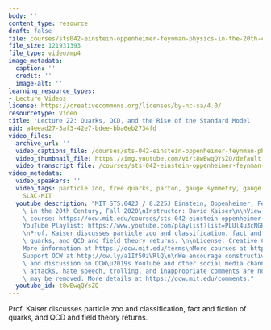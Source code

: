 ```yaml
---
body: ''
content_type: resource
draft: false
file: courses/sts042-einstein-oppenheimer-feynman-physics-in-the-20th-century/ocw_8225_sts042_lecture22_2020nov30_360p_16_9.mp4
file_size: 121931393
file_type: video/mp4
image_metadata:
  caption: ''
  credit: ''
  image-alt: ''
learning_resource_types:
- Lecture Videos
license: https://creativecommons.org/licenses/by-nc-sa/4.0/
resourcetype: Video
title: 'Lecture 22: Quarks, QCD, and the Rise of the Standard Model'
uid: a4eead27-5af3-42e7-bdee-bba6eb2734fd
video_files:
  archive_url: ''
  video_captions_file: /courses/sts-042-einstein-oppenheimer-feynman-physics-in-the-20th-century-fall-2020/1cnSgZUnzTlIuPP_-pnBYFIE8ycU-LbXl_transcript.webvtt
  video_thumbnail_file: https://img.youtube.com/vi/t8wEwqQYsZQ/default.jpg
  video_transcript_file: /courses/sts-042-einstein-oppenheimer-feynman-physics-in-the-20th-century-fall-2020/1cnSgZUnzTlIuPP_-pnBYFIE8ycU-LbXl_transcript.pdf
video_metadata:
  video_speakers: ''
  video_tags: particle zoo, free quarks, parton, gauge symmetry, gauge fields, QCD,
    SLAC-MIT
  youtube_description: "MIT STS.042J / 8.225J Einstein, Oppenheimer, Feynman: Physics\
    \ in the 20th Century, Fall 2020\nInstructor: David Kaiser\n\nView the complete\
    \ course: https://ocw.mit.edu/courses/sts-042-einstein-oppenheimer-feynman-physics-in-the-20th-century-fall-2020\n\
    YouTube Playlist: https://www.youtube.com/playlist?list=PLUl4u3cNGP63bAfjGas3TuA4ZCPUtN6Xf\n\
    \nProf. Kaiser discusses particle zoo and classification, fact and fiction of\
    \ quarks, and QCD and field theory returns. \n\nLicense: Creative Commons BY-NC-SA\n\
    More information at https://ocw.mit.edu/terms\nMore courses at https://ocw.mit.edu\n\
    Support OCW at http://ow.ly/a1If50zVRlQ\n\nWe encourage constructive comments\
    \ and discussion on OCW\u2019s YouTube and other social media channels. Personal\
    \ attacks, hate speech, trolling, and inappropriate comments are not allowed and\
    \ may be removed. More details at https://ocw.mit.edu/comments."
  youtube_id: t8wEwqQYsZQ
---
```

Prof. Kaiser discusses particle zoo and classification, fact and fiction of quarks, and QCD and field theory returns.